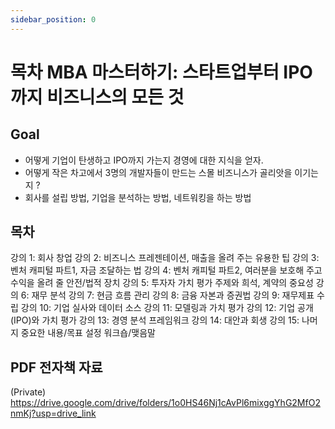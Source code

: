 ```yaml
---
sidebar_position: 0
---
```


# 목차 MBA 마스터하기: 스타트업부터 IPO까지 비즈니스의 모든 것  

## Goal  
- 어떻게 기업이 탄생하고 IPO까지 가는지 경영에 대한 지식을 얻자.  
- 어떻게 작은 차고에서 3명의 개발자들이 만드는 스몰 비즈니스가 골리앗을 이기는지 ?
- 회사를 설립 방법, 기업을 분석하는 방법, 네트워킹을 하는 방법   


## 목차  

강의 1: 회사 창업
강의 2: 비즈니스 프레젠테이션, 매출을 올려 주는 유용한 팁
강의 3: 벤처 캐피털 파트1, 자금 조달하는 법
강의 4: 벤처 캐피털 파트2, 여러분을 보호해 주고 수익을 올려 줄 안전/법적 장치
강의 5: 투자자 가치 평가 주제와 희석, 계약의 중요성
강의 6: 재무 분석
강의 7: 현금 흐름 관리
강의 8: 금융 자본과 증권법
강의 9: 재무제표 수립
강의 10: 기업 실사와 데이터 소스
강의 11: 모델링과 가치 평가
강의 12: 기업 공개(IPO)와 가치 평가
강의 13: 경영 분석 프레임워크
강의 14: 대안과 회생
강의 15: 나머지 중요한 내용/목표 설정 워크숍/맺음말

## PDF 전자책 자료  

(Private) https://drive.google.com/drive/folders/1o0HS46Nj1cAvPl6mixggYhG2MfO2nmKj?usp=drive_link  

